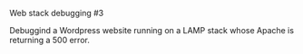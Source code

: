 Web stack debugging #3

Debuggind a Wordpress website running on a LAMP stack whose Apache is returning a 500 error.
